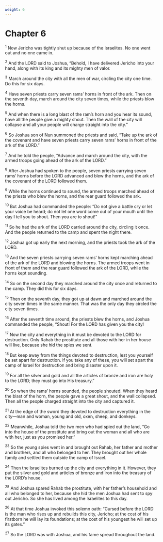 ```yaml
---
weight: 6
---
```


# Chapter 6

<sup>1</sup> Now Jericho was tightly shut up because of the Israelites. No one went out and no one came in. 

<sup>2</sup> And the LORD said to Joshua, “Behold, I have delivered Jericho into your hand, along with its king and its mighty men of valor. 

<sup>3</sup> March around the city with all the men of war, circling the city one time. Do this for six days. 

<sup>4</sup> Have seven priests carry seven rams’ horns in front of the ark. Then on the seventh day, march around the city seven times, while the priests blow the horns. 

<sup>5</sup> And when there is a long blast of the ram’s horn and you hear its sound, have all the people give a mighty shout. Then the wall of the city will collapse and all your people will charge straight into the city.” 

<sup>6</sup> So Joshua son of Nun summoned the priests and said, “Take up the ark of the covenant and have seven priests carry seven rams’ horns in front of the ark of the LORD.” 

<sup>7</sup> And he told the people, “Advance and march around the city, with the armed troops going ahead of the ark of the LORD.” 

<sup>8</sup> After Joshua had spoken to the people, seven priests carrying seven rams’ horns before the LORD advanced and blew the horns, and the ark of the covenant of the LORD followed them. 

<sup>9</sup> While the horns continued to sound, the armed troops marched ahead of the priests who blew the horns, and the rear guard followed the ark. 

<sup>10</sup> But Joshua had commanded the people: “Do not give a battle cry or let your voice be heard; do not let one word come out of your mouth until the day I tell you to shout. Then you are to shout!” 

<sup>11</sup> So he had the ark of the LORD carried around the city, circling it once. And the people returned to the camp and spent the night there. 

<sup>12</sup> Joshua got up early the next morning, and the priests took the ark of the LORD. 

<sup>13</sup> And the seven priests carrying seven rams’ horns kept marching ahead of the ark of the LORD and blowing the horns. The armed troops went in front of them and the rear guard followed the ark of the LORD, while the horns kept sounding. 

<sup>14</sup> So on the second day they marched around the city once and returned to the camp. They did this for six days. 

<sup>15</sup> Then on the seventh day, they got up at dawn and marched around the city seven times in the same manner. That was the only day they circled the city seven times. 

<sup>16</sup> After the seventh time around, the priests blew the horns, and Joshua commanded the people, “Shout! For the LORD has given you the city! 

<sup>17</sup> Now the city and everything in it must be devoted to the LORD for destruction. Only Rahab the prostitute and all those with her in her house will live, because she hid the spies we sent. 

<sup>18</sup> But keep away from the things devoted to destruction, lest you yourself be set apart for destruction. If you take any of these, you will set apart the camp of Israel for destruction and bring disaster upon it. 

<sup>19</sup> For all the silver and gold and all the articles of bronze and iron are holy to the LORD; they must go into His treasury.” 

<sup>20</sup> So when the rams’ horns sounded, the people shouted. When they heard the blast of the horn, the people gave a great shout, and the wall collapsed. Then all the people charged straight into the city and captured it. 

<sup>21</sup> At the edge of the sword they devoted to destruction everything in the city—man and woman, young and old, oxen, sheep, and donkeys. 

<sup>22</sup> Meanwhile, Joshua told the two men who had spied out the land, “Go into the house of the prostitute and bring out the woman and all who are with her, just as you promised her.” 

<sup>23</sup> So the young spies went in and brought out Rahab, her father and mother and brothers, and all who belonged to her. They brought out her whole family and settled them outside the camp of Israel. 

<sup>24</sup> Then the Israelites burned up the city and everything in it. However, they put the silver and gold and articles of bronze and iron into the treasury of the LORD’s house. 

<sup>25</sup> And Joshua spared Rahab the prostitute, with her father’s household and all who belonged to her, because she hid the men Joshua had sent to spy out Jericho. So she has lived among the Israelites to this day. 

<sup>26</sup> At that time Joshua invoked this solemn oath: “Cursed before the LORD is the man who rises up and rebuilds this city, Jericho; at the cost of his firstborn he will lay its foundations; at the cost of his youngest he will set up its gates.” 

<sup>27</sup> So the LORD was with Joshua, and his fame spread throughout the land. 


